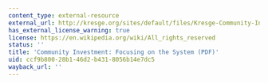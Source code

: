 ```yaml
---
content_type: external-resource
external_url: http://kresge.org/sites/default/files/Kresge-Community-Investment-Focusing-on-the%20System-March%202015_0.pdf
has_external_license_warning: true
license: https://en.wikipedia.org/wiki/All_rights_reserved
status: ''
title: 'Community Investment: Focusing on the System (PDF)'
uid: ccf9b800-28b1-46d2-b431-8056b14e7dc5
wayback_url: ''
---
```

